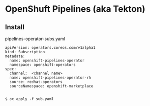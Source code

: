 # OpenShuft Pipelines (aka Tekton)

## Install

pipelines-operator-subs.yaml

	apiVersion: operators.coreos.com/v1alpha1
	kind: Subscription
	metadata:
	  name: openshift-pipelines-operator
	  namespace: openshift-operators
	spec:
	  channel:  <channel name> 
	  name: openshift-pipelines-operator-rh 
	  source: redhat-operators 
	  sourceNamespace: openshift-marketplace


	$ oc apply -f sub.yaml



